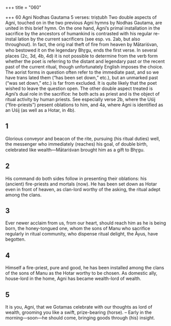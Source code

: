 +++
title = "060"

+++
60 Agni
Nodhas Gautama
5 verses: triṣṭubh
Two double aspects of Agni, touched on in the two previous Agni hymns by Nodhas  Gautama, are united in this brief hymn. On the one hand, Agni’s primal installation  in the sacrifice by the ancestors of humankind is contrasted with his regular re-instal lation by the current sacrificers (see esp. vs. 2ab, but also throughout). In fact, the orig inal theft of fire from heaven by Mātariśvan, who bestowed it on the legendary Bhr̥gu,  ends the first verse. In several places (2c, 3d, 4b, 4d) it is not possible to determine  from the verb form whether the poet is referring to the distant and legendary past or  the recent past of the current ritual, though unfortunately English imposes the choice.  The aorist forms in question often refer to the immediate past, and so we have trans lated them (“has been set down,” etc.), but an unmarked past (“was set down,” etc.)  is far from excluded. It is quite likely that the poet wished to leave the question open.
The other double aspect treated is Agni’s dual role in the sacrifice: he both acts  as priest and is the object of ritual activity by human priests. See especially verse  2b, where the Uśij (“fire-priests”) present oblations to him, and 4a, where Agni is  identified as an Uśij (as well as a Hotar, in 4b).
## 1
Glorious conveyor and beacon of the rite, pursuing (his ritual duties)  well, the messenger who immediately (reaches) his goal,
of double birth, celebrated like wealth—Mātariśvan brought him as a  gift to Bhr̥gu.
## 2
His command do both sides follow in presenting their oblations: his  (ancient) fire-priests and mortals (now).
He has been set down as Hotar even in front of heaven, as clan-lord  worthy of the asking, the ritual adept among the clans.
## 3
Ever newer acclaim from us, from our heart, should reach him as he is  being born, the honey-tongued one,
whom the sons of Manu who sacrifice regularly in ritual community,  who dispense ritual delight, the Āyus, have begotten.
## 4
Himself a fire-priest, pure and good, he has been installed among the  clans of the sons of Manu as the Hotar worthy to be chosen.
As domestic ally, house-lord in the home, Agni has became wealth-lord  of wealth.
## 5
It is you, Agni, that we Gotamas celebrate with our thoughts as lord of  wealth,
grooming you like a swift, prize-bearing (horse). – Early in the
morning—soon—he should come, bringing goods through (his)
insight.
